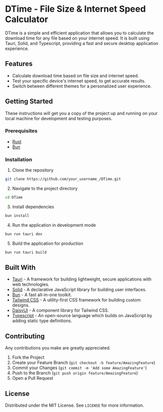 # DTime - File Size & Internet Speed Calculator

DTime is a simple and efficient application that allows you to calculate the download time for any file based on your internet speed. It is built using Tauri, Solid, and Typescript, providing a fast and secure desktop application experience.

## Features

- Calculate download time based on file size and internet speed.
- Test your specific device's internet speed, to get accurate results.
- Switch between different themes for a personalized user experience.

## Getting Started

These instructions will get you a copy of the project up and running on your local machine for development and testing purposes.

### Prerequisites

- [Rust](https://www.rust-lang.org/tools/install)
- [Bun](https://github.com/xylophonez/bun)

### Installation

1. Clone the repository
```bash
git clone https://github.com/your_username_/DTime.git
```
2. Navigate to the project directory
```bash
cd DTime
```
3. Install dependencies
```bash
bun install
```
4. Run the application in development mode
```bash
bun run tauri dev
```
5. Build the application for production
```bash
bun run tauri build
```

## Built With

- [Tauri](https://tauri.studio/) - A framework for building lightweight, secure applications with web technologies.
- [Solid](https://www.solidjs.com/) - A declarative JavaScript library for building user interfaces.
- [Bun](https://bun.sh) - A fast all-in-one toolkit.
- [Tailwind CSS](https://tailwindcss.com/) - A utility-first CSS framework for building custom designs.
- [DaisyUI](https://daisyui.com/) - A component library for Tailwind CSS.
- [Typescript](https://www.typescriptlang.org/) - An open-source language which builds on JavaScript by adding static type definitions.

## Contributing

Any contributions you make are greatly appreciated.

1. Fork the Project
2. Create your Feature Branch (`git checkout -b feature/AmazingFeature`)
3. Commit your Changes (`git commit -m 'Add some AmazingFeature'`)
4. Push to the Branch (`git push origin feature/AmazingFeature`)
5. Open a Pull Request

## License

Distributed under the MIT License. See `LICENSE` for more information.
